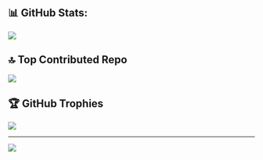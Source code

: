 ## 📊 GitHub Stats:
![](https://github-readme-streak-stats.herokuapp.com/?user=JereDacosta&theme=gruvbox&hide_border=false)<br/>


## 🔝 Top Contributed Repo
![](https://github-contributor-stats.vercel.app/api?username=JereDacosta&limit=5&theme=gruvbox&combine_all_yearly_contributions=true)

## 🏆 GitHub Trophies
![](https://github-profile-trophy.vercel.app/?username=JereDacosta&theme=juicyfresh&no-frame=false&no-bg=true&margin-w=4)


---
[![](https://visitcount.itsvg.in/api?id=JereDacosta&icon=1&color=8)](https://visitcount.itsvg.in)

<!-- Proudly created with GPRM ( https://gprm.itsvg.in ) -->
